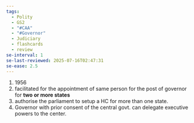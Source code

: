 ```yaml
---
tags:
  - Polity
  - GS2
  - "#CAA"
  - "#Governor"
  - Judiciary
  - flashcards
  - review
se-interval: 1
se-last-reviewed: 2025-07-16T02:47:31
se-ease: 2.5
---
```

1. 1956
2. facilitated for the appointment of same person for the post of governor for **two or more states**
3. authorise the parliament to setup a HC for more than one state.
4. Governor with prior consent of the central govt. can delegate executive powers to the center.